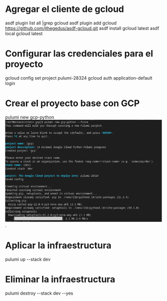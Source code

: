 # Agregar el cliente de gcloud

asdf plugin list all |grep gcloud
asdf plugin add gcloud https://github.com/jthegedus/asdf-gcloud.git
asdf install gcloud latest
asdf local gcloud latest


# Configurar las credenciales para el proyecto

gcloud config set project pulumi-28324
gcloud auth application-default login

# Crear el proyecto base con GCP
pulumi new gcp-python
![](./assets/Screenshot%20from%202022-03-28%2015-39-32.png).

# Aplicar la infraestructura
pulumi up --stack dev

# Eliminar la infraestructura
pulumi destroy --stack dev --yes